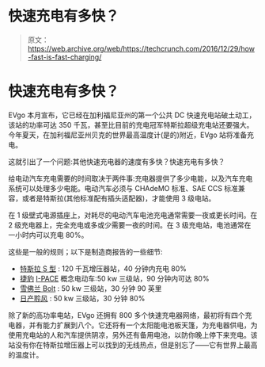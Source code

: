 # 快速充电有多快？

> 原文：<https://web.archive.org/web/https://techcrunch.com/2016/12/29/how-fast-is-fast-charging/>

# 快速充电有多快？

EVgo 本月宣布，它已经在加利福尼亚州的第一个公共 DC 快速充电站破土动工，该站的功率可达 350 千瓦，甚至比目前的充电冠军特斯拉超级充电站还要强大。今年夏天，在加利福尼亚州贝克的世界最高温度计(是的)附近，EVgo 站将准备充电。

这就引出了一个问题:其他快速充电器的速度有多快？快速充电有多快？

给电动汽车充电需要的时间取决于两件事:充电器提供了多少电能，以及汽车充电系统可以处理多少电能。电动汽车必须与 CHAdeMO 标准、SAE CCS 标准兼容，或者是特斯拉(其他标准配有插头适配器)，才能使用 3 级电站。

在 1 级壁式电源插座上，对耗尽的电动汽车电池充电通常需要一夜或更长时间。在 2 级充电器上，完全充电或多或少需要一夜的时间。在 3 级充电站，电池通常在一小时内可以充电 80%。

这些是一般的规则；以下是制造商报告的一些细节:

*   [特斯拉 S 型](https://web.archive.org/web/20230129075003/https://techcrunch.com/2016/12/16/tesla-introduces-fee-for-lazy-owners-who-leave-their-cars-at-supercharger-stations/) : 120 千瓦增压器站，40 分钟内充电 80%
*   [捷豹](https://web.archive.org/web/20230129075003/https://techcrunch.com/2016/09/06/oems-and-startups-the-incubator-at-jaguar-land-rover-hq/) [I-PACE](https://web.archive.org/web/20230129075003/http://www.jaguarusa.com/all-models/i-pace-concept-car/index.html) 概念电动车:50 kw 三级站，90 分钟内可达 80%
*   [雪佛兰 Bolt](https://web.archive.org/web/20230129075003/https://techcrunch.com/2016/12/06/aerovironment-official-charger-of-the-chevy-bolt/) : 50 kw 三级站，30 分钟 90 英里
*   [日产聆风](https://web.archive.org/web/20230129075003/https://techcrunch.com/2016/11/29/nissans-first-connected-car-push-will-provide-service-notifications-to-drivers/) : 50 kw 三级站，30 分钟 80%

除了新的高功率电站，EVgo 还拥有 800 多个快速充电器网络，最初将有四个充电器，并有能力扩展到八个。它还将有一个太阳能电池板天篷，为充电器供电，为使用充电站的人和汽车提供阴凉，另外还有备用电池，以防你晚上停下来充电。该站没有你在特斯拉增压器上可以找到的无线热点，但是别忘了——它有世界上最高的温度计。